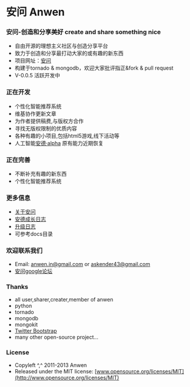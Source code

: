 安问 Anwen
========

### 安问-创造和分享美好 create and share something nice

* 自由开源的理想主义社区与创造分享平台
* 致力于创造和分享最打动大家的或有趣的新东西
* 项目网址：[安问](http://anwensf.com/)
* 构建于tornado & mongodb，欢迎大家批评指正&fork & pull request
* V-0.0.5 活跃开发中

### 正在开发
* 个性化智能推荐系统
* 维基协作更新文章
* 为作者提供稿费,与版权方合作
* 寻找无版权限制的优质内容
* 各种有趣的小项目,包括html5游戏,线下活动等
* 人工智能[安德·alpha](http://anwensf.com/ande) 原有能力近期恢复

### 正在完善
* 不断补充有趣的新东西
* 个性化智能推荐系统

### 更多信息
* [关于安问](http://anwensf.com/about)
* [安德成长日志](http://anwensf.com/ande-growup-log)
* [升级日志](http://anwensf.com/changelog )
* 可参考docs目录


### 欢迎联系我们
* Email: anwen.in@gmail.com or askender43@gmail.com
* [安问google论坛](https://groups.google.com/d/forum/our-anwen )

### Thanks
* all user,sharer,creater,member of anwen
* python
* tornado
* mongodb
* mongokit
* [Twitter Bootstrap](https://twitter.github.com/bootstrap)
* many other open-source project...

### License
* Copyleft ^,^ 2011-2013 Anwen
* Released under the MIT license:
  [www.opensource.org/licenses/MIT](http://www.opensource.org/licenses/MIT)

